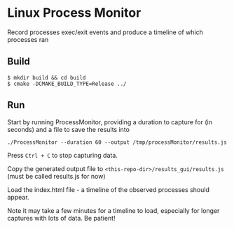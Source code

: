 # Linux Process Monitor
Record processes exec/exit events and produce a timeline of which processes ran

## Build
```shell
$ mkdir build && cd build
$ cmake -DCMAKE_BUILD_TYPE=Release ../
```

## Run
Start by running ProcessMonitor, providing a duration to capture for (in seconds) and a file to save the results into
```shell
./ProcessMonitor --duration 60 --output /tmp/processMonitor/results.js
```
Press `Ctrl + C` to stop capturing data.

Copy the generated output file to `<this-repo-dir>/results_gui/results.js` (must be called results.js for now)

Load the index.html file - a timeline of the observed processes should appear.

Note it may take a few minutes for a timeline to load, especially for longer captures with lots of data. Be patient!
